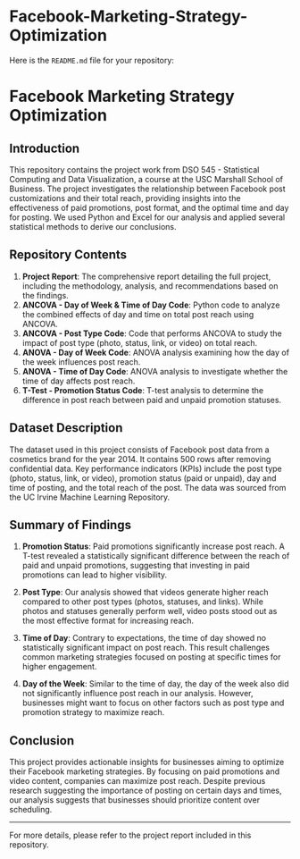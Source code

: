 # Facebook-Marketing-Strategy-Optimization

Here is the `README.md` file for your repository:

# Facebook Marketing Strategy Optimization

## Introduction

This repository contains the project work from DSO 545 - Statistical Computing and Data Visualization, a course at the USC Marshall School of Business. The project investigates the relationship between Facebook post customizations and their total reach, providing insights into the effectiveness of paid promotions, post format, and the optimal time and day for posting. We used Python and Excel for our analysis and applied several statistical methods to derive our conclusions.

## Repository Contents

1. **Project Report**: The comprehensive report detailing the full project, including the methodology, analysis, and recommendations based on the findings.
2. **ANCOVA - Day of Week & Time of Day Code**: Python code to analyze the combined effects of day and time on total post reach using ANCOVA.
3. **ANCOVA - Post Type Code**: Code that performs ANCOVA to study the impact of post type (photo, status, link, or video) on total reach.
4. **ANOVA - Day of Week Code**: ANOVA analysis examining how the day of the week influences post reach.
5. **ANOVA - Time of Day Code**: ANOVA analysis to investigate whether the time of day affects post reach.
6. **T-Test - Promotion Status Code**: T-test analysis to determine the difference in post reach between paid and unpaid promotion statuses.

## Dataset Description

The dataset used in this project consists of Facebook post data from a cosmetics brand for the year 2014. It contains 500 rows after removing confidential data. Key performance indicators (KPIs) include the post type (photo, status, link, or video), promotion status (paid or unpaid), day and time of posting, and the total reach of the post. The data was sourced from the UC Irvine Machine Learning Repository.

## Summary of Findings

1. **Promotion Status**: Paid promotions significantly increase post reach. A T-test revealed a statistically significant difference between the reach of paid and unpaid promotions, suggesting that investing in paid promotions can lead to higher visibility.
   
2. **Post Type**: Our analysis showed that videos generate higher reach compared to other post types (photos, statuses, and links). While photos and statuses generally perform well, video posts stood out as the most effective format for increasing reach.

3. **Time of Day**: Contrary to expectations, the time of day showed no statistically significant impact on post reach. This result challenges common marketing strategies focused on posting at specific times for higher engagement.

4. **Day of the Week**: Similar to the time of day, the day of the week also did not significantly influence post reach in our analysis. However, businesses might want to focus on other factors such as post type and promotion strategy to maximize reach.

## Conclusion

This project provides actionable insights for businesses aiming to optimize their Facebook marketing strategies. By focusing on paid promotions and video content, companies can maximize post reach. Despite previous research suggesting the importance of posting on certain days and times, our analysis suggests that businesses should prioritize content over scheduling.

---

For more details, please refer to the project report included in this repository.

